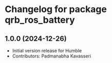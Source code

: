 # Changelog for package qrb_ros_battery

## 1.0.0 (2024-12-26)

- Initial version release for Humble
- Contributors: Padmanabha Kavasseri